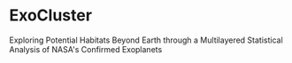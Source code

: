 # ExoCluster 
Exploring Potential Habitats Beyond Earth through a Multilayered Statistical Analysis of NASA's Confirmed Exoplanets
